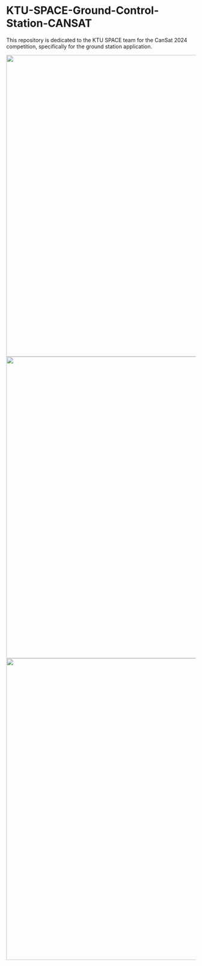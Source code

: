 # KTU-SPACE-Ground-Control-Station-CANSAT
This repository is dedicated to the KTU SPACE team for the CanSat 2024 competition, specifically for the ground station application.

<img src="https://github.com/rai-shi/Maze-Game/blob/main/image/ui1.png?raw=true" width="800" >
<img src="https://github.com/rai-shi/Maze-Game/blob/main/image/ui2.png?raw=true" width="800" >
<img src="https://github.com/rai-shi/Maze-Game/blob/main/image/ui3.png?raw=true" width="800" >
